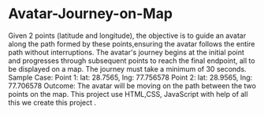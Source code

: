 # Avatar-Journey-on-Map
Given 2 points (latitude and longitude), the objective is to guide an avatar along the path formed by
these points,ensuring the avatar follows the entire path without interruptions. The avatar's journey
begins at the initial point and progresses through subsequent points to reach the final endpoint, all to be
displayed on a map. The journey must take a minimum of 30 seconds.
Sample Case:
Point 1: lat: 28.7565, lng: 77.756578
Point 2: lat: 28.9565, lng: 77.706578
Outcome:
The avatar will be moving on the path between the two points on the map.
This project use HTML,CSS, JavaScript with help of all this we create this project .

